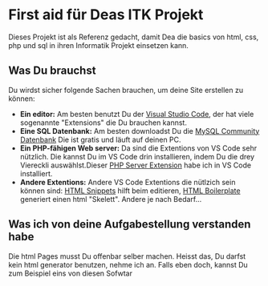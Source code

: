 # First aid für Deas ITK Projekt

Dieses Projekt ist als Referenz gedacht, damit Dea die basics von html, css, php und sql in ihren Informatik Projekt einsetzen kann.

## Was Du brauchst
Du wirdst sicher folgende Sachen brauchen, um deine Site erstellen zu können:
* **Ein editor:** Am besten benutzt Du der [Visual Studio Code](https://code.visualstudio.com/), der hat viele sogenannte "Extensions" die Du brauchen kannst.
* **Eine SQL Datenbank:** Am besten downloadst Du die [MySQL Community Datenbank](https://dev.mysql.com/downloads/mysql/) Die ist gratis und läuft auf deinen PC.
* **Ein PHP-fähigen Web server:** Da sind die Extentions von VS Code sehr nützlich. Die kannst Du im VS Code drin installieren, indem Du die drey Viereckli auswählst.Dieser [PHP Server Extension]() habe ich in VS Code installiert.
* **Andere Extentions:** Andere VS Code Extentions die nütlzich sein können sind: [HTML Snippets](https://marketplace.visualstudio.com/items?itemName=abusaidm.html-snippets) hilft beim editieren, [HTML Boilerplate](https://marketplace.visualstudio.com/items?itemName=sidthesloth.html5-boilerplate) generiert einen html "Skelett". Andere je nach Bedarf...

## Was ich von deine Aufgabestellung verstanden habe
Die html Pages musst Du offenbar selber machen. Heisst das, Du darfst kein html generator benutzen, nehme ich an. Falls eben doch, kannst Du zum Beispiel eins von diesen Sofwtar
